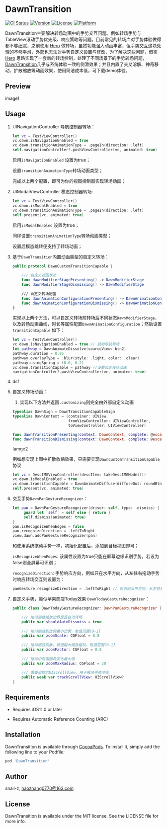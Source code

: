 # DawnTransition

[![CI Status](https://img.shields.io/travis/snail-z/DawnTransition.svg?style=flat)](https://travis-ci.org/snail-z/DawnTransition)
[![Version](https://img.shields.io/cocoapods/v/DawnTransition.svg?style=flat)](https://cocoapods.org/pods/DawnTransition)
[![License](https://img.shields.io/cocoapods/l/DawnTransition.svg?style=flat)](https://cocoapods.org/pods/DawnTransition)
[![Platform](https://img.shields.io/cocoapods/p/DawnTransition.svg?style=flat)](https://cocoapods.org/pods/DawnTransition)



DawnTransition主要解决转场动画中的手势交互问题。例如转场手势与TableView滚动手势优先级、响应策略等问题。目前常见的转场库对手势体验做得都不够细腻，之前使用 [Hero](https://github.com/HeroTransitions/Hero) 做转场，虽然功能强大动画丰富，但手势交互这块处理的不够平滑，外部也无法对手势自定义设置与修改，为了解决这些问题，借鉴 [Hero](https://github.com/HeroTransitions/Hero) 思路实现了一套新的转场控制，处理了不同场景下的手势转场问题，[DawnTransition](https://github.com/snail-z/DawnTransition)几乎与系统体验一致的侧滑效果；并且内置了交叉溶解、神奇移动、扩散缩放等动画效果，使用简洁成本低，可下载demo体验。

## Preview

image1



## Usage

1. UINavigationController 导航控制器转场：

   ```swift
   let vc = TestViewController()
   vc.dawn.isNavigationEnabled = true
   vc.dawn.transitionAnimationType = .pageIn(direction: .left)
   self.navigationController?.pushViewController(vc, animated: true)
   ```

   启用`isNavigationEnabled` 设置为true；

   设置`transitionAnimationType`转场动画类型；

   完成以上两个配置，即可为你的视图控制器实现转场动画；

2. UIModalViewController 模态控制器转场:

   ```swift
   let vc = TestViewController()
   vc.dawn.isModalEnabled = true
   vc.dawn.transitionAnimationType = .pageIn(direction: .left)
   self.present(vc, animated: true)
   ```

   启用`isModalEnabled` 设置为true；
   
   同样设置`transitionAnimationType`转场动画类型；
   
   设置后模态跳转便支持了转场动画；
   
3. 基于`DawnTransition`内置动画类型的自定义转场：

   ```swift
   public protocol DawnCustomTransitionCapable {
       
       /// 自定义视图状态
       func dawnModifierStagePresenting() -> DawnModifierStage
       func dawnModifierStageDismissing() -> DawnModifierStage
       
       /// 自定义转场配置
       func dawnAnimationConfigurationPresenting() -> DawnAnimationConfiguration
       func dawnAnimationConfigurationDismissing() -> DawnAnimationConfiguration
   }
   ```

   实现以上两个方法，可以自定义转场前转场后不同状态`DawnModifierStage`，以及转场动画曲线，时长等属性配置`DawnAnimationConfiguration`；然后设置`transitionCapable` 如下：

   ```swift
   let vc = TestViewController()
   vc.dawn.isNavigationEnabled = true // 启动导航转场
   let pathway = DawnAnimateDissolve(sourceView: btn2)
   pathway.duration = 0.95
   pathway.overlayType = .blur(style: .light, color: .clear)
   pathway.usingSpring = (0.6, 0.2)
   vc.dawn.transitionCapable = pathway //设置自定转场动画
   navigationController?.pushViewController(vc, animated: true)
   ```

   

4. dsf 

5. 自定义转场动画：

   1.  实现以下方法并返回`.customizing`则完全由外部自定义动画

   ```swift
   typealias DawnSign = DawnTransitionCapableSign
   typealias DawnContext = (container: UIView, 
                            fromViewController: UIViewController, 
                            toViewController: UIViewController)
   
   func dawnTransitionPresenting(context: DawnContext, complete: @escaping ((Bool) -> Void)) -> DawnSign
   func dawnTransitionDismissing(context: DawnContext, complete: @escaping ((Bool) -> Void)) -> DawnSign
   ```

   Iamge2

   例如想实现上图中扩散收缩效果，只需要实现`DawnCustomTransitionCapable`协议

   ```swift
   let vc = DescIMGViewController(descItem: takeDescIMGModel())
   vc.dawn.isModalEnabled = true
   vc.dawn.transitionCapable = DawnAnimateDiffuse(diffuseOut: roundBtn, diffuseIn: roundBtn)
   self.present(vc, animated: true)
   ```

6. 交互手势`DawnPanGestureRecognizer`：

   ```swift
   let pan = DawnPanGestureRecognizer(driver: self, type: .dismiss) { [weak self] in
   		guard let `self` = self else { return }
   		self.dismiss(animated: true)
   }
   pan.isRecognizeWhenEdges = false
   pan.recognizeDirection = .leftToRight
   view.dawn.addPanGestureRecognizer(pan)
   ```

   和使用系统拖动手势一样，初始化配置后，添加到目标视图即可；

   `isRecognizeWhenEdges`: 该属性设置为true只能在屏幕边缘识别手势，若设为false则全屏幕可识别；

   `recognizeDirection`: 手势响应方向，例如只在水平方向，从左往右拖动手势时响应转场交互则设置为：

   ```swift
   panGesture.recognizeDirection = .leftToRight // 仅识别水平方向、从左往右拖动
   ```

7. 自定义手势，类似苹果商店Today效果 `DawnTodayGestureRecognizer`：

   ```swift
   public class DawnTodayGestureRecognizer: DawnPanGestureRecognizer {
   
       /// 拖动到达缩放边界是否自动转场
       public var shouldAutoDissmiss = true
       
       /// 拖动缩放到达的最小比例，取值范围(0-1]
       public var zoomScale: CGFloat = 0.8
       
       /// 拖动缩放系数，该值越大缩放越快，取值范围(0-1]
       public var zoomFactor: CGFloat = 0.8
       
       /// 拖动中页面圆角变化最大值
       public var zoomMaxRadius: CGFloat = 20
       
       /// 需要追踪的UIScrollView，用于解决手势冲突
       public weak var trackScrollView: UIScrollView?
   }
   ```

## Requirements

- Requires iOS11.0 or later

- Requires Automatic Reference Counting (ARC)

## Installation

DawnTransition is available through [CocoaPods](https://cocoapods.org/). To install it, simply add the following line to your Podfile:

```ruby
pod 'DawnTransition'
```

## Author

snail-z, haozhang0770@163.com

## License

DawnTransition is available under the MIT license. See the LICENSE file for more info.
